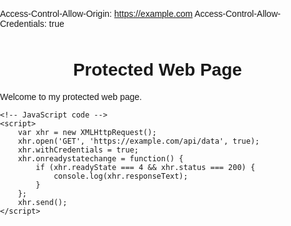 Access-Control-Allow-Origin: https://example.com
Access-Control-Allow-Credentials: true

<!DOCTYPE html>
<html>
<head>
	<title>Protected Web Page</title>
	<meta charset="UTF-8">
	<meta name="viewport" content="width=device-width, initial-scale=1.0">
	<!-- Styling code -->
	<style>
		body {
			font-family: Arial, Helvetica, sans-serif;
			margin: 0;
			padding: 0;
		}
		h1 {
			text-align: center;
			margin-top: 50px;
		}
	</style>
</head>
<body>
	<!-- HTML code -->
	<h1>Protected Web Page</h1>
	<p>Welcome to my protected web page.</p>

	<!-- JavaScript code -->
	<script>
		var xhr = new XMLHttpRequest();
		xhr.open('GET', 'https://example.com/api/data', true);
		xhr.withCredentials = true;
		xhr.onreadystatechange = function() {
			if (xhr.readyState === 4 && xhr.status === 200) {
				console.log(xhr.responseText);
			}
		};
		xhr.send();
	</script>
</body>
</html>
